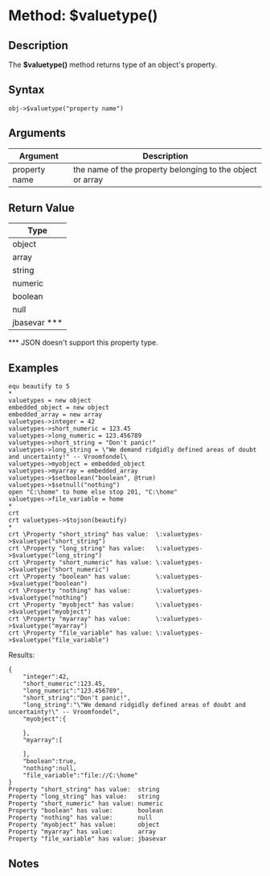 # Method: $valuetype()

<PageHeader /> 

## Description

The **$valuetype()** method returns type of an object's property.

## Syntax

```
obj->$valuetype("property name")
```

## Arguments

| Argument | Description |
| --- | --- |
| property name | the name of the property belonging to the object or array |

## Return Value

| Type |
| --- |
| object |
| array |
| string |
| numeric |
| boolean |
| null |
| jbasevar \*\*\* |

\*\*\* JSON doesn't support this property type.

## Examples

```
equ beautify to 5
*
valuetypes = new object
embedded_object = new object
embedded_array = new array
valuetypes->integer = 42
valuetypes->short_numeric = 123.45
valuetypes->long_numeric = 123.456789
valuetypes->short_string = "Don't panic!"
valuetypes->long_string = \"We demand ridgidly defined areas of doubt and uncertainty!" -- Vroomfondel\
valuetypes->myobject = embedded_object
valuetypes->myarray = embedded_array
valuetypes->$setboolean("boolean", @true)
valuetypes->$setnull("nothing")
open "C:\home" to home else stop 201, "C:\home"
valuetypes->file_variable = home
*
crt
crt valuetypes->$tojson(beautify)
*
crt \Property "short_string" has value:  \:valuetypes->$valuetype("short_string")
crt \Property "long_string" has value:   \:valuetypes->$valuetype("long_string")
crt \Property "short_numeric" has value: \:valuetypes->$valuetype("short_numeric")
crt \Property "boolean" has value:       \:valuetypes->$valuetype("boolean")
crt \Property "nothing" has value:       \:valuetypes->$valuetype("nothing")
crt \Property "myobject" has value:      \:valuetypes->$valuetype("myobject")
crt \Property "myarray" has value:       \:valuetypes->$valuetype("myarray")
crt \Property "file_variable" has value: \:valuetypes->$valuetype("file_variable")
```

Results:

```
{
    "integer":42,
    "short_numeric":123.45,
    "long_numeric":"123.456789",
    "short_string":"Don't panic!",
    "long_string":"\"We demand ridgidly defined areas of doubt and uncertainty!\" -- Vroomfondel",
    "myobject":{

    },
    "myarray":[

    ],
    "boolean":true,
    "nothing":null,
    "file_variable":"file://C:\home"
}
Property "short_string" has value:  string
Property "long_string" has value:   string
Property "short_numeric" has value: numeric
Property "boolean" has value:       boolean
Property "nothing" has value:       null
Property "myobject" has value:      object
Property "myarray" has value:       array
Property "file_variable" has value: jbasevar
```

## Notes

  
<PageFooter />
